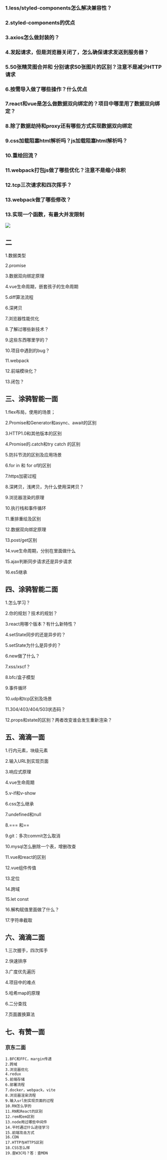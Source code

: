 ### 1.less/styled-components怎么解决兼容性？

### 2.styled-components的优点

### 3.axios怎么做封装的？

### 4.发起请求，但是浏览器关闭了，怎么确保请求发送到服务器？

### 5.50张精灵图合并和 分别请求50张图片的区别？注意不是减少HTTP请求

### 6.按需导入做了哪些操作？什么优点

### 7.react和vue是怎么做数据双向绑定的？项目中哪里用了数据双向绑定？

### 8.除了数据劫持和proxy还有哪些方式实现数据双向绑定

### 9.css加载阻塞html解析吗？js加载阻塞html解析吗？

### 10.重绘回流？

### 11.webpack打包js做了哪些优化？注意不是缩小体积

### 12.tcp三次请求和四次挥手？

### 13.webpack做了哪些修改？

### 13.实现一个函数，有最大并发限制

![](C:\Users\邱\Desktop\面试题.png)





## 二

1.数据类型

2.promise

3.数据双向绑定原理

4.vue生命周期，嵌套孩子的生命周期

5.diff算法流程

6.深拷贝

7.浏览器性能优化

8.了解过哪些新技术？

9.这些东西哪里学的？

10.项目中遇到的bug？

11.webpack

12.前端模块化？

13.闭包？

## 三、涂鸦智能一面

1.flex布局，使用的场景；

2.Promise和Generator和async、await的区别

3.HTTP1.0和其他版本的区别

4.Promise的.catch和try catch 的区别

5.防抖节流的区别及应用场景

6.for in 和 for of的区别

7.https加密过程

8.深拷贝，浅拷贝，为什么使用深拷贝？

9.浏览器渲染的原理

10.执行栈和事件循环

11.重排重绘及区别

12.数据双向绑定原理

13.post/get区别

14.vue生命周期，分别在里面做什么

15.ajax判断同步请求还是异步请求

16.es5继承

## 四、涂鸦智能二面

1.怎么学习？

2.你的规划？技术的规划？

3.react用哪个版本？有什么新特性？

4.setState同步的还是异步的？

5.setState为什么是异步的？

6.new做了什么？

7.xss/xscf？

8.bfc/盒子模型

9.事件循环

10.udp和tcp区别及场景

11.304/403/404/503状态码？

12.props和state的区别？两者改变谁会发生重新渲染？

## 五、滴滴一面

1.行内元素，块级元素

2.输入URL到实现页面

3.响应式原理

4.vue生命周期

5.v-if和v-show

6.css怎么继承

7.undefined和null

8.=== 和==

9.git：多次commit怎么取消

10.mysql怎么删除一个表，增删改查

11.vue和react的区别

12.vue组件传值

13.定位

14.跨域

15.let const

16.解构赋值里面做了什么？

17.字符串截取

## 六、滴滴二面

1.三次握手，四次挥手

2.快速排序

3.广度优先遍历

4.项目中的难点

5.哈希map的原理

6.二分查找

7.页面置换算法

## 七、有赞一面

### 京东二面

```
1.BFC和FFC，margin传递
2.跨域
3.浏览器优化
4.redux
5.前端存储
6.部署流程
7.docker，webpack，vite
8.浏览器渲染流程
9.输入url到实现页面的过程
10.RN怎么学的
11.RN和React的区别
12.rem和em区别
13.node用过哪些中间件
14.平时通过什么途径学习
15.前端攻击方式
16.CDN
17.HTTP与HTTPS区别
18.CSS怎么样
19.查W3C吗？答：查MDN
```

